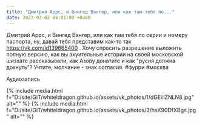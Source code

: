 ```yaml
---
title: "Дмитрий Аррс, и Вингед Вангер, или как там тебя по..."
date: 2023-02-02 06:01:00 +0300
---
```


Дмитрий Аррс, и Вингед Вангер, или как там тебя по серии и номеру паспорта, ну, давай тебя представим как-то так https://vk.com/id139665400 . Хочу спросить разрешение выложить полную версию, как вы ахуительные истории на своей московской шизхате рассказывали, как Азову донатите и как "русня должна дохнуть"? Учтите, молчание - знак согласия.
#фурри #москва


Аудиозапись

{% include media.html f="D:/site/GiT/whiteldragon.github.io/assets/vk_photos/1/dGEiilZNLN8.jpg" alt="" %}
{% include media.html f="D:/site/GiT/whiteldragon.github.io/assets/vk_photos/3/hsK90DfXBgs.jpg" alt="" %}
